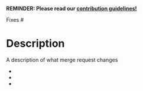 **REMINDER: Please read our [contribution guidelines!](../CONTRIBUTING.rst)**

Fixes #

# Description
A description of what merge request changes

-
-
-

